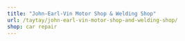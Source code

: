 ```yaml
---
title: "John-Earl-Vin Motor Shop & Welding Shop"
url: /taytay/john-earl-vin-motor-shop-and-welding-shop/
shop: car repair
---
```

